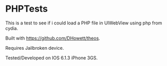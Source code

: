 PHPTests
========

This is a test to see if i could load a PHP file in UIWebView using php from cydia.

Built with https://github.com/DHowett/theos.

Requires Jailbroken device.

Tested/Developed on IOS 6.1.3 iPhone 3GS.
